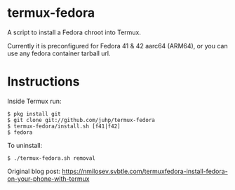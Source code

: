 # termux-fedora
A script to install a Fedora chroot into Termux.

Currently it is preconfigured for Fedora 41 & 42 aarc64 (ARM64),
or you can use any fedora container tarball url.

# Instructions

Inside Termux run:
```
$ pkg install git
$ git clone git://github.com/juhp/termux-fedora
$ termux-fedora/install.sh [f41|f42]
$ fedora
```

To uninstall:
```
$ ./termux-fedora.sh removal
```

Original blog post:
https://nmilosev.svbtle.com/termuxfedora-install-fedora-on-your-phone-with-termux
